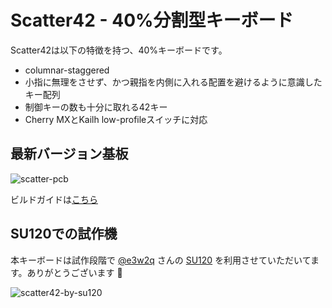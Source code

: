 # Scatter42 - 40%分割型キーボード
Scatter42は以下の特徴を持つ、40%キーボードです。

- columnar-staggered
- 小指に無理をさせず、かつ親指を内側に入れる配置を避けるように意識したキー配列
- 制御キーの数も十分に取れる42キー
- Cherry MXとKailh low-profileスイッチに対応

## 最新バージョン基板
![scatter-pcb](https://user-images.githubusercontent.com/15024038/98453739-ed51a680-219f-11eb-8164-7780ea23ad7b.png)

ビルドガイドは[こちら](https://github.com/bbrfkr/keyboards/blob/v1.2.0/scatter42/BUILDGUIDE.md)

## SU120での試作機
本キーボードは試作段階で [@e3w2q](https://github.com/e3w2q) さんの [SU120](https://e3w2q.github.io/9/) を利用させていただいてます。ありがとうございます :bow:

![scatter42-by-su120](https://user-images.githubusercontent.com/15024038/96366052-2047e200-1180-11eb-83e5-8532de249ae0.jpg)
